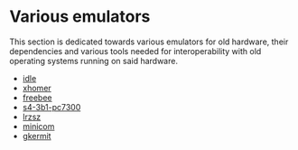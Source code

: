 # Various emulators

This section is dedicated towards various emulators for old hardware, their dependencies and various tools needed for
interoperability with old operating systems running on said hardware.

- [idle](./1-idle.md)
- [xhomer](./2-xhomer.md)
- [freebee](./3-freebee.md)
- [s4-3b1-pc7300](./4-s4-3b1-pc7300.md)
- [lrzsz](./5-lrzsz.md)
- [minicom](./6-minicom.md)
- [gkermit](./7-gkermit.md)
